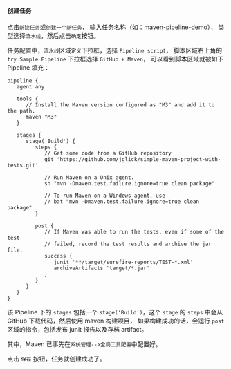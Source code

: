 #### 创建任务

点击`新建任务`或`创建一个新任务`，
输入任务名称（如：maven-pipeline-demo），
类型选择`流水线`，然后点击`确定`按钮。

任务配置中，`流水线`区域`定义`下拉框，选择 `Pipeline script`，
脚本区域右上角的 `try Sample Pipeline` 下拉框选择 `GitHub + Maven`，
可以看到脚本区域就被如下 Pipeline 填充：

```
pipeline {
   agent any

   tools {
      // Install the Maven version configured as "M3" and add it to the path.
      maven "M3"
   }

   stages {
      stage('Build') {
         steps {
            // Get some code from a GitHub repository
            git 'https://github.com/jglick/simple-maven-project-with-tests.git'

            // Run Maven on a Unix agent.
            sh "mvn -Dmaven.test.failure.ignore=true clean package"

            // To run Maven on a Windows agent, use
            // bat "mvn -Dmaven.test.failure.ignore=true clean package"
         }

         post {
            // If Maven was able to run the tests, even if some of the test
            // failed, record the test results and archive the jar file.
            success {
               junit '**/target/surefire-reports/TEST-*.xml'
               archiveArtifacts 'target/*.jar'
            }
         }
      }
   }
}
```

该 Pipeline 下的 `stages` 包括一个 `stage('Build')`，这个 `stage` 的 `steps` 中会从 GitHub 下载代码，然后使用 maven 构建项目，
如果构建成功的话，会运行 `post` 区域的指令，包括发布 junit 报告以及存档 artifact。

其中，Maven 已事先在`系统管理-->全局工具配置`中配置好。

点击 `保存` 按钮，任务就创建成功了。
